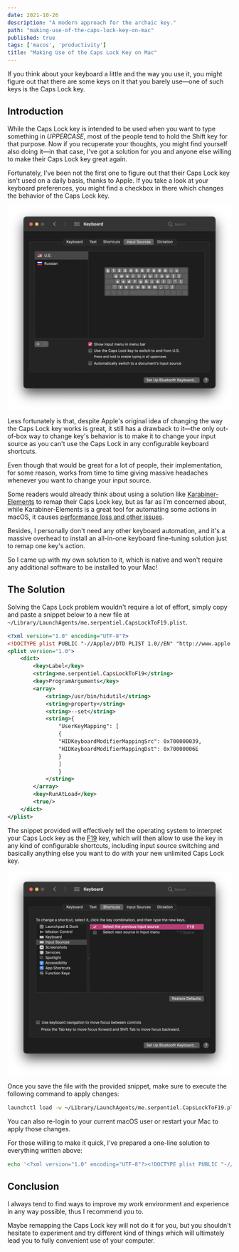 ```yaml
---
date: 2021-10-26
description: "A modern approach for the archaic key."
path: "making-use-of-the-caps-lock-key-on-mac"
published: true
tags: ['macos', 'productivity']
title: "Making Use of the Caps Lock Key on Mac"
---
```


If you think about your keyboard a little and the way you use it, you might figure out that there are some keys on it
that you barely use—one of such keys is the Caps Lock key.

## Introduction

While the Caps Lock key is intended to be used when you want to type something in *UPPERCASE*, most of the people tend
to hold the Shift key for that purpose. Now if you recuperate your thoughts, you might find yourself also doing it—in
that case, I've got a solution for you and anyone else willing to make their Caps Lock key great again.

Fortunately, I've been not the first one to figure out that their Caps Lock key isn't used on a daily basis, thanks to
Apple. If you take a look at your keyboard preferences, you might find a checkbox in there which changes the behavior of
the Caps Lock key.

![making-use-of-the-caps-lock-key-on-mac-1](./images/making-use-of-the-caps-lock-key-on-mac-1.png)

Less fortunately is that, despite Apple's original idea of changing the way the Caps Lock key works is great, it still
has a drawback to it—the only out-of-box way to change key's behavior is to make it to change your input source as you
can't use the Caps Lock in any configurable keyboard shortcuts.

Even though that would be great for a lot of people, their implementation, for some reason, works from time to time
giving massive headaches whenever you want to change your input source.

Some readers would already think about using a solution like [Karabiner-Elements](https://karabiner-elements.pqrs.org/)
to remap their Caps Lock key, but as far as I'm concerned about, while Karabiner-Elements is a great tool for automating
some actions in macOS, it
causes [performance loss and other issues](https://github.com/pqrs-org/Karabiner-Elements/issues/593).

Besides, I personally don't need any other keyboard automation, and it's a massive overhead to install an all-in-one
keyboard fine-tuning solution just to remap one key's action.

So I came up with my own solution to it, which is native and won't require any additional software to be installed to
your Mac!

## The Solution

Solving the Caps Lock problem wouldn't require a lot of effort, simply copy and paste a snippet below to a new file
at `~/Library/LaunchAgents/me.serpentiel.CapsLockToF19.plist`.

```xml
<?xml version="1.0" encoding="UTF-8"?>
<!DOCTYPE plist PUBLIC "-//Apple//DTD PLIST 1.0//EN" "http://www.apple.com/DTDs/PropertyList-1.0.dtd">
<plist version="1.0">
    <dict>
        <key>Label</key>
        <string>me.serpentiel.CapsLockToF19</string>
        <key>ProgramArguments</key>
        <array>
            <string>/usr/bin/hidutil</string>
            <string>property</string>
            <string>--set</string>
            <string>{
                "UserKeyMapping": [
                {
                "HIDKeyboardModifierMappingSrc": 0x700000039,
                "HIDKeyboardModifierMappingDst": 0x70000006E
                }
                ]
                }
            </string>
        </array>
        <key>RunAtLoad</key>
        <true/>
    </dict>
</plist>
```

The snippet provided will effectively tell the operating system to interpret your Caps Lock key as
the [F19](https://en.wikipedia.org/wiki/Function_key#:~:text=function%20keys%20F13%20to%20F19%20have%20no%20labels%3B%20they%20were%20only%20available%20on%20full%20keyboards%20of%20fixed%20Apple%20computers%20(iMac%2C%20Mac%20Pro%2C%20or%20Mac%20Mini).%20All%20laptop%20computers%20have%20always%20lacked%20these%20extra%20keys%2C%20as%20well%20as%20any%20recent%20fixed%20Apple%20computer%20equipped%20with%20wireless%20Apple%20keyboard.)
key, which will then allow to use the key in any kind of configurable shortcuts, including input source switching and
basically anything else you want to do with your new unlimited Caps Lock key.

![making-use-of-the-caps-lock-key-on-mac-2](./images/making-use-of-the-caps-lock-key-on-mac-2.png)

Once you save the file with the provided snippet, make sure to execute the following command to apply changes:

```bash
launchctl load -w ~/Library/LaunchAgents/me.serpentiel.CapsLockToF19.plist
```

You can also re-login to your current macOS user or restart your Mac to apply those changes.

For those willing to make it quick, I've prepared a one-line solution to everything written above:

```bash
echo '<?xml version="1.0" encoding="UTF-8"?><!DOCTYPE plist PUBLIC "-//Apple//DTD PLIST 1.0//EN" "http://www.apple.com/DTDs/PropertyList-1.0.dtd"><plist version="1.0"><dict><key>Label</key><string>me.serpentiel.CapsLockToF19</string><key>ProgramArguments</key><array><string>/usr/bin/hidutil</string><string>property</string><string>--set</string><string>{"UserKeyMapping": [{"HIDKeyboardModifierMappingSrc":0x700000039,"HIDKeyboardModifierMappingDst":0x70000006E}]}</string></array><key>RunAtLoad</key><true /></dict></plist>' > ~/Library/LaunchAgents/me.serpentiel.CapsLockToF19.plist && launchctl load -w ~/Library/LaunchAgents/me.serpentiel.CapsLockToF19.plist
```

## Conclusion

I always tend to find ways to improve my work environment and experience in any way possible, thus I recommend you to.

Maybe remapping the Caps Lock key will not do it for you, but you shouldn't hesitate to experiment and try different
kind of things which will ultimately lead you to fully convenient use of your computer.
